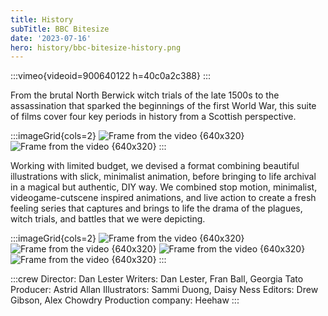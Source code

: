 ```yaml
---
title: History
subTitle: BBC Bitesize
date: '2023-07-16'
hero: history/bbc-bitesize-history.png
---
```


:::vimeo{videoid=900640122 h=40c0a2c388}
:::

From the brutal North Berwick witch trials of the late 1500s to the assassination that sparked the beginnings of the first World War, this suite of films cover four key periods in history from a Scottish perspective.

:::imageGrid{cols=2}
![Frame from the video {640x320}](/static/images/history/frame_4481.jpg)
![Frame from the video {640x320}](/static/images/history/frame_3623.jpg '')
:::

Working with limited budget, we devised a format combining beautiful illustrations with slick, minimalist animation, before bringing to life archival in a magical but authentic, DIY way. We combined stop motion, minimalist, videogame-cutscene inspired animations, and live action to create a fresh feeling series that captures and brings to life the drama of the plagues, witch trials, and battles that we were depicting.


:::imageGrid{cols=2}
![Frame from the video {640x320}](/static/images/history/frame_661.jpg '')
![Frame from the video {640x320}](/static/images/history/frame_4056.jpg '')
![Frame from the video {640x320}](/static/images/history/frame_2789.jpg '')
![Frame from the video {640x320}](/static/images/history/frame_3348.jpg '')
:::

:::crew
Director: Dan Lester
Writers: Dan Lester, Fran Ball, Georgia Tato
Producer: Astrid Allan
Illustrators: Sammi Duong, Daisy Ness
Editors: Drew Gibson, Alex Chowdry
Production company: Heehaw
:::